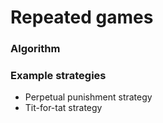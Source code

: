 # Repeated games

### Algorithm

### Example strategies

- Perpetual punishment strategy
- Tit-for-tat strategy

